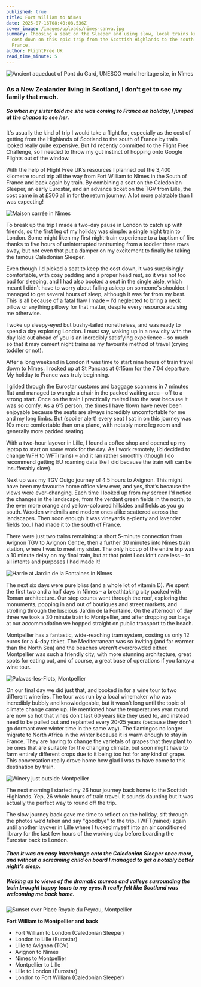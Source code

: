 ```yaml
---
published: true
title: Fort William to Nimes
date: 2025-07-16T08:40:08.536Z
cover_image: /images/uploads/nimes-canva.jpg
summary: Choosing a seat on the Sleeper and using slow, local trains keeps the
  cost down on this epic trip from the Scottish Highlands to the south of
  France.
author: FlightFree UK
read_time_minute: 5
---
```

![](/images/uploads/nimes-pont-du-gard_canva.jpg "Ancient aqueduct of Pont du Gard, UNESCO world heritage site, in Nîmes")

### A﻿s a New Zealander living in Scotland, I don't get to see my family that much. 

##### So when my sister told me she was coming to France on holiday, I jumped at the chance to see her. 

It's usually the kind of trip I would take a flight for, especially as the cost of getting from the Highlands of Scotland to the south of France by train looked really quite expensive. But I’d recently committed to the Flight Free Challenge, so I needed to throw my gut instinct of hopping onto Google Flights out of the window. 

With the help of Flight Free UK’s resources I planned out the 3,400 kilometre round trip all the way from Fort William to Nîmes in the South of France and back again by train. By combining a seat on the Caledonian Sleeper, an early Eurostar, and an advance ticket on the TGV from Lille, the cost came in at £306 all in for the return journey. A lot more palatable than I was expecting!

![](/images/uploads/nimes-maison-carre-e_hbaxter.jpg "Maison carrée in Nîmes")

To break up the trip I made a two-day pause in London to catch up with friends, so the first leg of my holiday was simple: a single night train to London. Some might liken my first night-train experience to a baptism of fire thanks to five hours of uninterrupted tantruming from a toddler three rows away, but not even that put a damper on my excitement to finally be taking the famous Caledonian Sleeper. 

Even though I'd picked a seat to keep the cost down, it was surprisingly comfortable, with cosy padding and a proper head rest, so it was not too bad for sleeping, and I had also booked a seat in the single aisle, which meant I didn't have to worry about falling asleep on someone's shoulder. I managed to get several hours of sleep, although it was far from my best. This is all because of a fatal flaw I made – I’d neglected to bring a neck pillow or anything pillowy for that matter, despite every resource advising me otherwise. 

I woke up sleepy-eyed but bushy-tailed nonetheless, and was ready to spend a day exploring London. I must say, waking up in a new city with the day laid out ahead of you is an incredibly satisfying experience – so much so that it may cement night trains as my favourite method of travel (crying toddler or not).

After a long weekend in London it was time to start nine hours of train travel down to Nîmes. I rocked up at St Pancras at 6:15am for the 7:04 departure. My holiday to France was truly beginning.

I glided through the Eurostar customs and baggage scanners in 7 minutes flat and managed to wangle a chair in the packed waiting area – off to a strong start. Once on the train I practically melted into the seat because it was so comfy. As a 6’5 person, the times I have flown have never been enjoyable because the seats are always incredibly uncomfortable for me and my long limbs. But (spoiler alert) every seat I sat in on this journey was 10x more comfortable than on a plane, with notably more leg room and generally more padded seating. 

W﻿ith a two-hour layover in Lille, I found a coffee shop and opened up my laptop to start on some work for the day. As I work remotely, I’d decided to change WFH to WFT(rains) – and it ran rather smoothly (though I do recommend getting EU roaming data like I did because the train wifi can be insufferably slow). 

Next up was my TGV Ouigo journey of 4.5 hours to Avignon. This might have been my favourite home office view ever, and yes, that’s because the views were ever-changing. Each time I looked up from my screen I’d notice the changes in the landscape, from the verdant green fields in the north, to the ever more orange and yellow-coloured hillsides and fields as you go south. Wooden windmills and modern ones alike scattered across the landscapes. Then soon enough it was vineyards a-plenty and lavender fields too. I had made it to the south of France. 

T﻿here were just two trains remaining: a short 5-minute connection from Avignon TGV to Avignon Centre, then a further 30 minutes into Nîmes train station, where I was to meet my sister. The only hiccup of the entire trip was a 10 minute delay on my final train, but at that point I couldn’t care less – to all intents and purposes I had made it!

![](/images/uploads/nimes-hbaxter.jpg "Harrie at Jardin de la Fontaines in Nîmes")

The next six days were pure bliss (and a whole lot of vitamin D). We spent the first two and a half days in Nîmes – a breathtaking city packed with Roman architecture. Our step counts went through the roof, exploring the monuments, popping in and out of boutiques and street markets, and strolling through the luscious Jardin de la Fontaine. On the afternoon of day three we took a 30 minute train to Montpellier, and after dropping our bags at our accommodation we hopped straight on public transport to the beach. 

Montpellier has a fantastic, wide-reaching tram system, costing us only 12 euros for a 4-day ticket. The Mediterranean was so inviting (and far warmer than the North Sea) and the beaches weren’t overcrowded either. Montpellier was such a friendly city, with more stunning architecture, great spots for eating out, and of course, a great base of operations if you fancy a wine tour. 

![](/images/uploads/montpelier-beach-hbaxter.jpg "Palavas-les-Flots, Montpellier")

On our final day we did just that, and booked in for a wine tour to two different wineries. The tour was run by a local winemaker who was incredibly bubbly and knowledgeable, but it wasn’t long until the topic of climate change came up. He mentioned how the temperatures year round are now so hot that vines don’t last 60 years like they used to, and instead need to be pulled out and replanted every 20-25 years (because they don’t go dormant over winter time in the same way). The flamingos no longer migrate to North Africa in the winter because it is warm enough to stay in France. They are having to change the varietals of grapes that they plant to be ones that are suitable for the changing climate, but soon might have to farm entirely different crops due to it being too hot for any kind of grape. This conversation really drove home how glad I was to have come to this destination by train. 

![](/images/uploads/montpelier-winery-hbaxter.jpg "Winery just outside Montpellier")

The next morning I started my 26 hour journey back home to the Scottish Highlands. Yep, 26 whole hours of train travel. It sounds daunting but it was actually the perfect way to round off the trip. 

The slow journey back gave me time to reflect on the holiday, sift through the photos we’d taken and say "goodbye" to the trip. I WFT(rained) again until another layover in Lille where I tucked myself into an air conditioned library for the last few hours of the working day before boarding the Eurostar back to London. 

##### T﻿hen it was an easy interchange onto the Caledonian Sleeper once more, and without a screaming child on board I managed to get a notably better night’s sleep. 

##### Waking up to views of the dramatic munros and valleys surrounding the train brought happy tears to my eyes. It really felt like Scotland was welcoming me back home.

![](/images/uploads/montpelier-hbaxter.jpg "Sunset over Place Royale du Peyrou, Montpellier")

**F﻿ort William to Montpellier and back**

* F﻿ort William to London (Caledonian Sleeper)
* L﻿ondon to Lille (Eurostar)
* L﻿ille to Avignon (TGV)
* A﻿vignon to Nîmes
* N﻿îmes to Montpellier
* M﻿ontpellier to Lille
* L﻿ille to London (Eurostar)
* L﻿ondon to Fort William (Caledonian Sleeper)